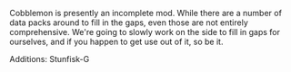 Cobblemon is presently an incomplete mod. While there are a number of data packs around to fill in the gaps, even those are not entirely comprehensive.
We're going to slowly work on the side to fill in gaps for ourselves, and if you happen to get use out of it, so be it.

Additions:
Stunfisk-G
